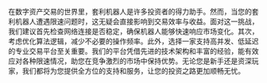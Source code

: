 在数字资产交易的世界里，套利机器人是许多投资者的得力助手。然而，当您的套利机器人遭遇限速问题时，这无疑会直接影响到交易效率与收益。面对这一挑战，我们建议首先检查网络连接是否稳定，确保机器人能够快速响应市场变化。其次，考虑优化算法逻辑，减少不必要的操作频率。此外，选择一家支持高并发、低延迟的专业交易平台至关重要。我们的平台凭借先进的技术架构和丰富的经验，能有效应对各种限速情况，助您在竞争激烈的市场中保持优势。无论您是新手还是资深玩家，我们都将为您提供全方位的支持和服务，让您的投资之路更加顺畅无忧。
